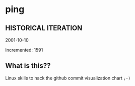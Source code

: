 # ping

## HISTORICAL ITERATION
2001-10-10

Incremented: 1591

## What is this?? 
Linux skills to hack the github commit visualization chart `;-)`
